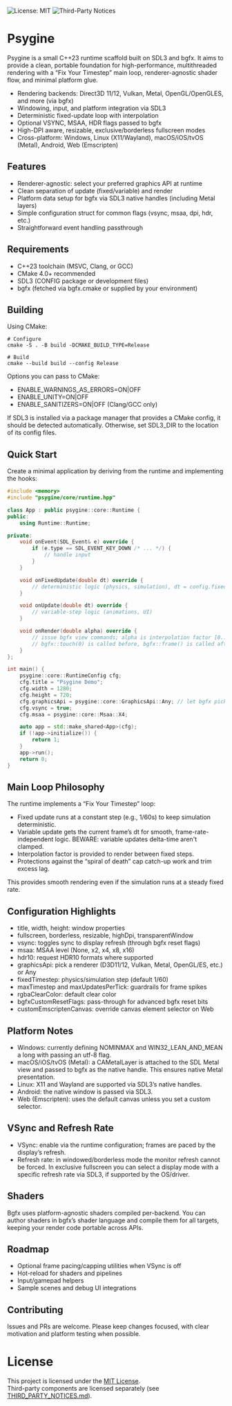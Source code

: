 ﻿![License: MIT](https://img.shields.io/badge/License-MIT-yellow.svg)
![Third-Party Notices](https://img.shields.io/badge/Third--Party-Notices-blue)

# Psygine

Psygine is a small C++23 runtime scaffold built on SDL3 and bgfx. 
It aims to provide a clean, portable foundation for high-performance, 
multithreaded rendering with a “Fix Your Timestep” main loop, 
renderer-agnostic shader flow, and minimal platform glue.

- Rendering backends: Direct3D 11/12, Vulkan, Metal, OpenGL/OpenGLES, and more (via bgfx)
- Windowing, input, and platform integration via SDL3
- Deterministic fixed-update loop with interpolation
- Optional VSYNC, MSAA, HDR flags passed to bgfx
- High-DPI aware, resizable, exclusive/borderless fullscreen modes
- Cross-platform: Windows, Linux (X11/Wayland), macOS/iOS/tvOS (Metal), Android, Web (Emscripten)

## Features

- Renderer-agnostic: select your preferred graphics API at runtime
- Clean separation of update (fixed/variable) and render
- Platform data setup for bgfx via SDL3 native handles (including Metal layers)
- Simple configuration struct for common flags (vsync, msaa, dpi, hdr, etc.)
- Straightforward event handling passthrough

## Requirements

- C++23 toolchain (MSVC, Clang, or GCC)
- CMake 4.0+ recommended
- SDL3 (CONFIG package or development files)
- bgfx (fetched via bgfx.cmake or supplied by your environment)

## Building

Using CMake:

```shell script
# Configure
cmake -S . -B build -DCMAKE_BUILD_TYPE=Release

# Build
cmake --build build --config Release
```

Options you can pass to CMake:
- ENABLE_WARNINGS_AS_ERRORS=ON|OFF
- ENABLE_UNITY=ON|OFF
- ENABLE_SANITIZERS=ON|OFF (Clang/GCC only)

If SDL3 is installed via a package manager that provides a CMake config, it should be detected automatically. 
Otherwise, set SDL3_DIR to the location of its config files.

## Quick Start

Create a minimal application by deriving from the runtime and implementing the hooks:

```cpp
#include <memory>
#include "psygine/core/runtime.hpp"

class App : public psygine::core::Runtime {
public:
    using Runtime::Runtime;

private:
    void onEvent(SDL_Event& e) override {
        if (e.type == SDL_EVENT_KEY_DOWN /* ... */) {
            // handle input
        }
    }

    void onFixedUpdate(double dt) override {
        // deterministic logic (physics, simulation), dt = config.fixedTimestep
    }

    void onUpdate(double dt) override {
        // variable-step logic (animations, UI)
    }

    void onRender(double alpha) override {
        // issue bgfx view commands; alpha is interpolation factor [0..1)
        // bgfx::touch(0) is called before, bgfx::frame() is called after
    }
};

int main() {
    psygine::core::RuntimeConfig cfg;
    cfg.title = "Psygine Demo";
    cfg.width = 1280;
    cfg.height = 720;
    cfg.graphicsApi = psygine::core::GraphicsApi::Any; // let bgfx pick, or force one
    cfg.vsync = true;
    cfg.msaa = psygine::core::Msaa::X4;

    auto app = std::make_shared<App>(cfg);
    if (!app->initialize()) {
        return 1;
    }
    app->run();
    return 0;
}
```


## Main Loop Philosophy

The runtime implements a “Fix Your Timestep” loop:
- Fixed update runs at a constant step (e.g., 1/60s) to keep simulation deterministic.
- Variable update gets the current frame’s dt for smooth, frame-rate-independent logic. BEWARE: variable updates delta-time aren't clamped.
- Interpolation factor is provided to render between fixed steps.
- Protections against the “spiral of death” cap catch-up work and trim excess lag.

This provides smooth rendering even if the simulation runs at a steady fixed rate.

## Configuration Highlights

- title, width, height: window properties
- fullscreen, borderless, resizable, highDpi, transparentWindow
- vsync: toggles sync to display refresh (through bgfx reset flags)
- msaa: MSAA level (None, x2, x4, x8, x16)
- hdr10: request HDR10 formats where supported
- graphicsApi: pick a renderer (D3D11/12, Vulkan, Metal, OpenGL/ES, etc.) or Any
- fixedTimestep: physics/simulation step (default 1/60)
- maxTimestep and maxUpdatesPerTick: guardrails for frame spikes
- rgbaClearColor: default clear color
- bgfxCustomResetFlags: pass-through for advanced bgfx reset bits
- customEmscriptenCanvas: override canvas element selector on Web

## Platform Notes

- Windows: currently defining NOMINMAX and WIN32_LEAN_AND_MEAN a long with passing an utf-8 flag.
- macOS/iOS/tvOS (Metal): a CAMetalLayer is attached to the SDL Metal view and passed to bgfx as the native handle. This ensures native Metal presentation.
- Linux: X11 and Wayland are supported via SDL3’s native handles.
- Android: the native window is passed via SDL3.
- Web (Emscripten): uses the default canvas unless you set a custom selector.

## VSync and Refresh Rate

- VSync: enable via the runtime configuration; frames are paced by the display’s refresh.
- Refresh rate: in windowed/borderless mode the monitor refresh cannot be forced. In exclusive fullscreen you can select a display mode with a specific refresh rate via SDL3, if supported by the OS/driver.

## Shaders

Bgfx uses platform-agnostic shaders compiled per-backend. You can author shaders in bgfx’s shader language and compile them for all targets, keeping your render code portable across APIs.

## Roadmap

- Optional frame pacing/capping utilities when VSync is off
- Hot-reload for shaders and pipelines
- Input/gamepad helpers
- Sample scenes and debug UI integrations

## Contributing

Issues and PRs are welcome. Please keep changes focused, with clear motivation and platform testing when possible.

# License

This project is licensed under the [MIT License](LICENSE).  
Third-party components are licensed separately (see [THIRD_PARTY_NOTICES.md](THIRD_PARTY_NOTICES.md)).
